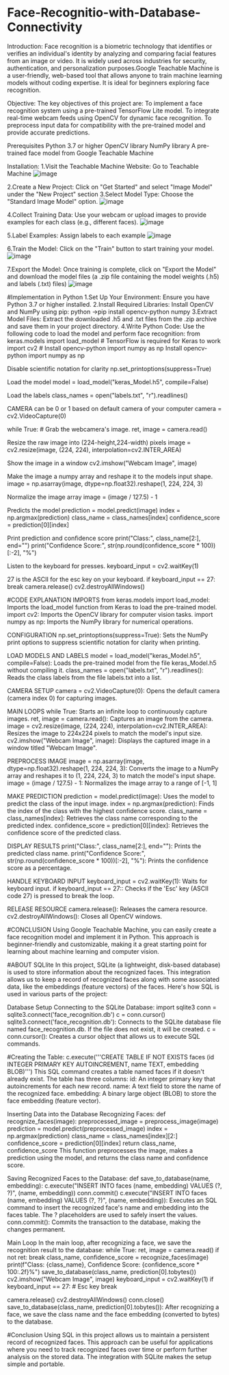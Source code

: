 # Face-Recognitio-with-Database-Connectivity
Introduction:
Face recognition is a biometric technology that identifies or verifies an individual's identity by analyzing and comparing facial features from an image or video. It is widely used across industries for security, authentication, and personalization purposes.Google Teachable Machine is a user-friendly, web-based tool that allows anyone to train machine learning models without coding expertise. It is ideal for beginners exploring face recognition.

Objective:
The key objectives of this project are:
To implement a face recognition system using a pre-trained TensorFlow Lite model.
To integrate real-time webcam feeds using OpenCV for dynamic face recognition.
To preprocess input data for compatibility with the pre-trained model and provide accurate predictions.

Prerequisites
Python 3.7 or higher
OpenCV library
NumPy library
A pre-trained face model from Google Teachable Machine

Installation: 1.Visit the Teachable Machine Website: Go to Teachable Machine 
![image](https://github.com/user-attachments/assets/8768ca5a-546a-40cc-b5fa-68a5f13c55a0)

2.Create a New Project: Click on "Get Started" and select "Image Model" under the "New Project" section 3.Select Model Type: Choose the "Standard Image Model" option. 
![image](https://github.com/user-attachments/assets/50707995-59be-4f65-8245-d0cd9ed666f1)

4.Collect Training Data: Use your webcam or upload images to provide examples for each class (e.g., different faces). 
![image](https://github.com/user-attachments/assets/6e248067-8213-41ff-a4c4-d53b2d933ef1)

5.Label Examples: Assign labels to each example 
![image](https://github.com/user-attachments/assets/ffc0e24e-edb6-4166-ae67-040ea9dafe77)

6.Train the Model: Click on the "Train" button to start training your model. 
![image](https://github.com/user-attachments/assets/ebfb7587-a8b3-4a12-b7c7-1065aa62e22f)

7.Export the Model: Once training is complete, click on "Export the Model" and download the model files (a .zip file containing the model weights (.h5) and labels (.txt) files) 
![image](https://github.com/user-attachments/assets/e9a9c6c7-5f73-4fed-9c74-30bb8d17aca1)

#Implementation in Python 1.Set Up Your Environment: Ensure you have Python 3.7 or higher installed. 2.Install Required Libraries: Install OpenCV and NumPy using pip: python ->pip install opencv-python numpy 3.Extract Model Files: Extract the downloaded .h5 and .txt files from the .zip archive and save them in your project directory. 4.Write Python Code: Use the following code to load the model and perform face recognition: from keras.models import load_model # TensorFlow is required for Keras to work import cv2 # Install opencv-python import numpy as np
Install
opencv-python import numpy as np

Disable scientific notation for clarity np.set_printoptions(suppress=True)

Load the model model = load_model("keras_Model.h5", compile=False)

Load the labels class_names = open("labels.txt", "r").readlines()

CAMERA can be 0 or 1 based on default camera of your computer camera = cv2.VideoCapture(0)

while True: # Grab the webcamera's image. ret, image = camera.read()

Resize the raw image into (224-height,224-width) pixels
image = cv2.resize(image, (224, 224), interpolation=cv2.INTER_AREA)

Show the image in a window
cv2.imshow("Webcam Image", image)

Make the image a numpy array and reshape it to the models input shape.
image = np.asarray(image, dtype=np.float32).reshape(1, 224, 224, 3)

Normalize the image array
image = (image / 127.5) - 1

Predicts the model
prediction = model.predict(image) index = np.argmax(prediction) class_name = class_names[index] confidence_score = prediction[0][index]

Print prediction and confidence score
print("Class:", class_name[2:], end="") print("Confidence Score:", str(np.round(confidence_score * 100))[:-2], "%")

Listen to the keyboard for presses.
keyboard_input = cv2.waitKey(1)

27 is the ASCII for the esc key on your keyboard.
if keyboard_input == 27: break camera.release() cv2.destroyAllWindows()

#CODE EXPLANATION IMPORTS from keras.models import load_model: Imports the load_model function from Keras to load the pre-trained model. import cv2: Imports the OpenCV library for computer vision tasks. import numpy as np: Imports the NumPy library for numerical operations.

CONFIGURATION np.set_printoptions(suppress=True): Sets the NumPy print options to suppress scientific notation for clarity when printing.

LOAD MODELS AND LABELS model = load_model("keras_Model.h5", compile=False): Loads the pre-trained model from the file keras_Model.h5 without compiling it. class_names = open("labels.txt", "r").readlines(): Reads the class labels from the file labels.txt into a list.

CAMERA SETUP camera = cv2.VideoCapture(0): Opens the default camera (camera index 0) for capturing images.

MAIN LOOPS while True: Starts an infinite loop to continuously capture images. ret, image = camera.read(): Captures an image from the camera. image = cv2.resize(image, (224, 224), interpolation=cv2.INTER_AREA): Resizes the image to 224x224 pixels to match the model's input size. cv2.imshow("Webcam Image", image): Displays the captured image in a window titled "Webcam Image".

PREPROCESS IMAGE image = np.asarray(image, dtype=np.float32).reshape(1, 224, 224, 3): Converts the image to a NumPy array and reshapes it to (1, 224, 224, 3) to match the model's input shape. image = (image / 127.5) - 1: Normalizes the image array to a range of [-1, 1]

MAKE PREDICTION prediction = model.predict(image): Uses the model to predict the class of the input image. index = np.argmax(prediction): Finds the index of the class with the highest confidence score. class_name = class_names[index]: Retrieves the class name corresponding to the predicted index. confidence_score = prediction[0][index]: Retrieves the confidence score of the predicted class.

DISPLAY RESULTS print("Class:", class_name[2:], end=""): Prints the predicted class name. print("Confidence Score:", str(np.round(confidence_score * 100))[:-2], "%"): Prints the confidence score as a percentage.

HANDLE KEYBOARD INPUT keyboard_input = cv2.waitKey(1): Waits for keyboard input. if keyboard_input == 27:: Checks if the 'Esc' key (ASCII code 27) is pressed to break the loop.

RELEASE RESOURCE camera.release(): Releases the camera resource. cv2.destroyAllWindows(): Closes all OpenCV windows.

#CONCLUSION Using Google Teachable Machine, you can easily create a face recognition model and implement it in Python. This approach is beginner-friendly and customizable, making it a great starting point for learning about machine learning and computer vision.

#ABOUT SQLlite In this project, SQLite (a lightweight, disk-based database) is used to store information about the recognized faces. This integration allows us to keep a record of recognized faces along with some associated data, like the embeddings (feature vectors) of the faces. Here's how SQL is used in various parts of the project:

Database Setup Connecting to the SQLite Database: import sqlite3 conn = sqlite3.connect('face_recognition.db') c = conn.cursor() sqlite3.connect('face_recognition.db'): Connects to the SQLite database file named face_recognition.db. If the file does not exist, it will be created. c = conn.cursor(): Creates a cursor object that allows us to execute SQL commands.

#Creating the Table: c.execute('''CREATE TABLE IF NOT EXISTS faces (id INTEGER PRIMARY KEY AUTOINCREMENT, name TEXT, embedding BLOB)''') This SQL command creates a table named faces if it doesn't already exist. The table has three columns: id: An integer primary key that autoincrements for each new record. name: A text field to store the name of the recognized face. embedding: A binary large object (BLOB) to store the face embedding (feature vector).

Inserting Data into the Database Recognizing Faces: def recognize_faces(image): preprocessed_image = preprocess_image(image) prediction = model.predict(preprocessed_image) index = np.argmax(prediction) class_name = class_names[index][2:] confidence_score = prediction[0][index] return class_name, confidence_score This function preprocesses the image, makes a prediction using the model, and returns the class name and confidence score.

Saving Recognized Faces to the Database: def save_to_database(name, embedding): c.execute("INSERT INTO faces (name, embedding) VALUES (?, ?)", (name, embedding)) conn.commit() c.execute("INSERT INTO faces (name, embedding) VALUES (?, ?)", (name, embedding)): Executes an SQL command to insert the recognized face's name and embedding into the faces table. The ? placeholders are used to safely insert the values. conn.commit(): Commits the transaction to the database, making the changes permanent.

Main Loop In the main loop, after recognizing a face, we save the recognition result to the database: while True: ret, image = camera.read() if not ret: break class_name, confidence_score = recognize_faces(image) print(f"Class: {class_name}, Confidence Score: {confidence_score * 100:.2f}%") save_to_database(class_name, prediction[0].tobytes()) cv2.imshow("Webcam Image", image) keyboard_input = cv2.waitKey(1) if keyboard_input == 27: # Esc key break

camera.release() cv2.destroyAllWindows() conn.close() save_to_database(class_name, prediction[0].tobytes()): After recognizing a face, we save the class name and the face embedding (converted to bytes) to the database.

#Conclusion Using SQL in this project allows us to maintain a persistent record of recognized faces. This approach can be useful for applications where you need to track recognized faces over time or perform further analysis on the stored data. The integration with SQLite makes the setup simple and portable.
